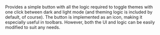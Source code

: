 Provides a simple button with all the logic required to toggle themes with one click between dark and light mode (and theming logic is included by default, of course). The button is implemented as an icon, making it especially useful in toolbars. However, both the UI and logic can be easily modified to suit any needs.